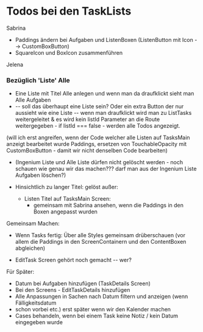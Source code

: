 # Todos bei den TaskLists

Sabrina 
- Paddings ändern bei Aufgaben und ListenBoxen (ListenButton mit Icon --> CustomBoxButton)
- SquareIcon und BoxIcon zusammenführen

Jelena
### Bezüglich 'Liste' Alle
- Eine Liste mit Titel Alle anlegen und wenn man da draufklickt sieht man Alle Aufgaben 
- -- soll das überhaupt eine Liste sein? Oder ein extra Button der nur aussieht wie eine Liste -- wenn man draufklickt wird man zu 
ListTasks weitergeleitet & es wird kein listId Parameter an die Route weitergegeben - if listId === false - werden alle Todos angezeigt.

(will ich erst angreifen, wenn der Code welcher alle Listen auf TasksMain anzeigt bearbeitet wurde 
Paddings, ersetzen von TouchableOpacity mit CustomBoxButton - damit wir nicht denselben
Code bearbeiten)

- (Ingenium Liste und Alle Liste dürfen nicht gelöscht werden - noch schauen wie genau wir das machen???
  darf man aus der Ingenium Liste Aufgaben löschen?)

- Hinsichtlich zu langer Titel: 
gelöst außer:
  - Listen Titel auf TasksMain Screen:
    - gemeinsam mit Sabrina ansehen, wenn die Paddings in den Boxen angepasst wurden


Gemeinsam Machen:
- Wenn Tasks fertig: Über alle Styles gemeinsam drüberschauen (vor allem die Paddings in den ScreenContainern und
den ContentBoxen abgleichen)

- EditTask Screen gehört noch gemacht -- wer?


Für Später:
- Datum bei Aufgaben hinzufügen (TaskDetails Screen)
- Bei den Screens - EditTaskDetails hinzufügen
- Alle Anpassungen in Sachen nach Datum filtern und anzeigen (wenn Fälligkeitsdatum
- schon vorbei etc.) erst später wenn wir den Kalender machen
- Cases behandeln, wenn bei einem Task keine Notiz / kein Datum eingegeben wurde